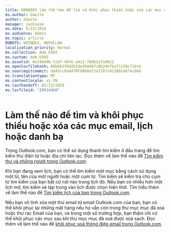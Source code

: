```yaml
---
title: 8000003 làm thế nào để tìm và khôi phục thiếu hoặc xóa các mục email, lịch hoặc danh bạ
ms.author: daeite
author: daeite
manager: jackiesm
ms.date: 5/23/2018
ms.audience: Admin
ms.topic: article
ROBOTS: NOINDEX, NOFOLLOW
localization_priority: Normal
ms.collection: Adm_O365
ms.custom: Adm_O365
ms.assetid: 8e24b096-fcbf-4d7e-a412-f6db2afad623
ms.openlocfilehash: 66bbb2f0d2b1de1b8d07c0b24b7baf1139c710cb
ms.sourcegitcommit: dd43cc0a9470f98b8ef2a3787c823801d674c666
ms.translationtype: MT
ms.contentlocale: vi-VN
ms.lasthandoff: 02/12/2019
ms.locfileid: "29914458"
---
```

# <a name="how-to-find-and-recover-missing-or-deleted-email-calendar-or-contacts-items"></a>Làm thế nào để tìm và khôi phục thiếu hoặc xóa các mục email, lịch hoặc danh bạ

Trong Outlook.com, bạn có thể sử dụng thanh tìm kiếm ở đầu trang để tìm kiếm thư điện tử hoặc địa chỉ liên lạc. Đọc thêm về làm thế nào để [Tìm kiếm thư và những người trong Outlook.com](https://support.office.com/article/88108edf-028e-4306-b87e-7400bbb40aa7).
  
Khi bạn đang xem lịch, bạn có thể tìm kiếm một mục bằng cách sử dụng một từ, tên của một người hoặc một cụm từ. Tìm kiếm sẽ kiểm tra cho cụm từ tìm kiếm của bạn bất cứ nơi nào trong lịch đó. Nếu bạn có nhiều hơn một lịch mở, tìm kiếm sẽ tập trung vào lịch được chọn hiện thời. Tìm hiểu thêm về làm thế nào để [Tìm kiếm lịch của bạn trong Outlook.com](https://support.office.com/article/5bc05289-c84c-4849-95a8-7eac05ed478a).
  
Nếu bạn vô tình xóa một thư email từ email Outlook.com của bạn, bạn có thể khôi phục lại những mặt hàng nếu họ vẫn còn trong thư mục mục đã xoá hoặc thư rác Email của bạn, và trong một số trường hợp, bạn thậm chí có thể khôi phục các mục sau khi thư mục mục đã xoá được xoá sạch. Đọc thêm về làm thế nào để [khôi phục xoá thông điệp email trong Outlook.com](https://support.office.com/article/cf06ab1b-ae0b-418c-a4d9-4e895f83ed50).
  

